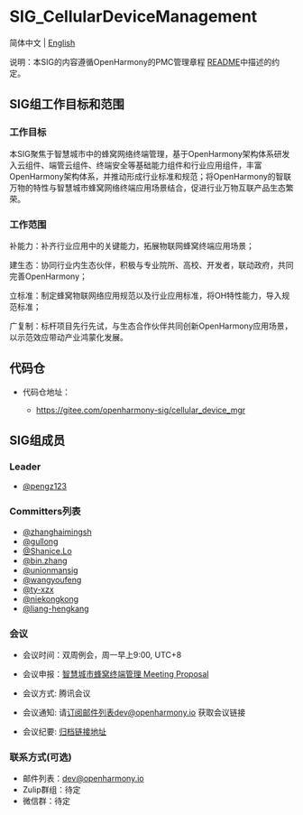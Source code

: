 # SIG_CellularDeviceManagement
简体中文 | [English](./sig-cellular_device_mgr.md)

说明：本SIG的内容遵循OpenHarmony的PMC管理章程 [README](https://gitee.com/openharmony/community/blob/master/zh/pmc.md)中描述的约定。

## SIG组工作目标和范围

### 工作目标
本SIG聚焦于智慧城市中的蜂窝网络终端管理，基于OpenHarmony架构体系研发入云组件、端管云组件、终端安全等基础能力组件和行业应用组件，丰富OpenHarmony架构体系，并推动形成行业标准和规范；将OpenHarmony的智联万物的特性与智慧城市蜂窝网络终端应用场景结合，促进行业万物互联产品生态繁荣。

### 工作范围
补能力：补齐行业应用中的关键能力，拓展物联网蜂窝终端应用场景；

建生态：协同行业内生态伙伴，积极与专业院所、高校、开发者，联动政府，共同完善OpenHarmony；

立标准：制定蜂窝物联网络应用规范以及行业应用标准，将OH特性能力，导入规范标准；

广复制：标杆项目先行先试，与生态合作伙伴共同创新OpenHarmony应用场景，以示范效应带动产业鸿蒙化发展。


## 代码仓
- 代码仓地址：

    - https://gitee.com/openharmony-sig/cellular_device_mgr

## SIG组成员

### Leader
- [@pengz123](https://gitee.com/pengz123)

### Committers列表
- [@zhanghaimingsh](https://gitee.com/zhanghaimingsh)
- [@gullong](https://gitee.com/gullong)
- [@Shanice.Lo](https://gitee.com/luoshanshan633)
- [@bin.zhang](https://gitee.com/as807048861)
- [@unionmansig](bin.wan@unionman.com.cn)
- [@wangyoufeng](wangyoufeng8889@126.com)
- [@ty-xzx](xiaozexuan@whty.com.cn)
- [@niekongkong](fengbuting@szwayd.com)
- [@liang-hengkang](hkliang@eigencomm.com)


### 会议
 - 会议时间：双周例会，周一早上9:00, UTC+8

 - 会议申报：[智慧城市蜂窝终端管理 Meeting Proposal](https://shimo.im/sheets/1lq7MDJ5JBHvP7Ae/MODOC)
 - 会议方式:   腾讯会议
 - 会议通知:   请[订阅](https://lists.openatom.io/postorius/lists/dev.openharmony.io)邮件列表dev@openharmony.io 获取会议链接
 - 会议纪要:   [归档链接地址](https://gitee.com/openharmony-sig/sig-content/tree/master/cellular_device_mgr)

### 联系方式(可选)

- 邮件列表：[dev@openharmony.io]()
- Zulip群组：待定
- 微信群：待定

